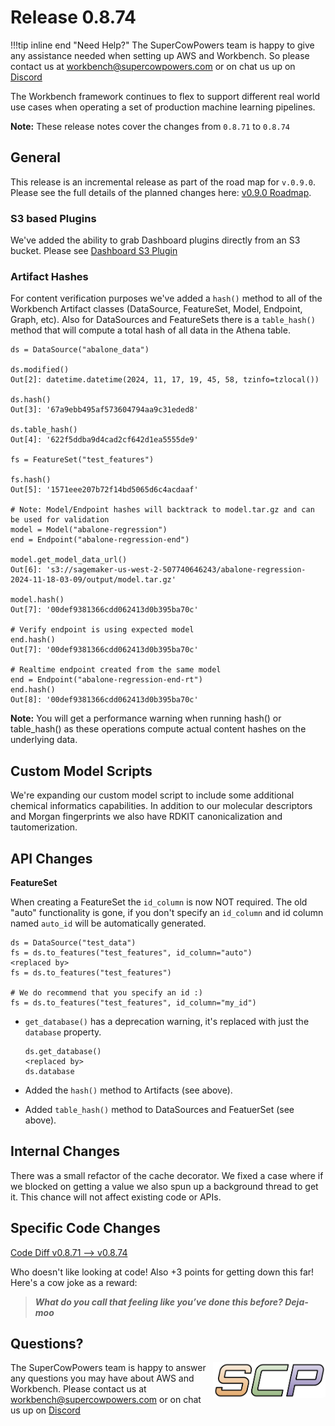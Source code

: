 # Release 0.8.74

!!!tip inline end "Need Help?"
    The SuperCowPowers team is happy to give any assistance needed when setting up AWS and Workbench. So please contact us at [workbench@supercowpowers.com](mailto:workbench@supercowpowers.com) or on chat us up on [Discord](https://discord.gg/WHAJuz8sw8) 

The Workbench framework continues to flex to support different real world use cases when operating a set of production machine learning pipelines.

**Note:** These release notes cover the changes from `0.8.71` to `0.8.74`


## General
This release is an incremental release as part of the road map for `v.0.9.0`. Please see the full details of the planned changes here: [v0.9.0 Roadmap](../road_maps/0_9_0.md). 

### S3 based Plugins
We've added the ability to grab Dashboard plugins directly from an S3 bucket. Please see [Dashboard S3 Plugin](../admin/dashboard_s3_plugins.md)

### Artifact Hashes
For content verification purposes we've added a `hash()` method to all of the Workbench Artifact classes (DataSource, FeatureSet, Model, Endpoint, Graph, etc). Also for DataSources and FeatureSets there is a `table_hash()` method that will compute a total hash of all data in the Athena table.

```
ds = DataSource("abalone_data")

ds.modified()
Out[2]: datetime.datetime(2024, 11, 17, 19, 45, 58, tzinfo=tzlocal())

ds.hash()
Out[3]: '67a9ebb495af573604794aa9c31eded8'

ds.table_hash()
Out[4]: '622f5ddba9d4cad2cf642d1ea5555de9'

fs = FeatureSet("test_features")

fs.hash()
Out[5]: '1571eee207b72f14bd5065d6c4acdaaf'

# Note: Model/Endpoint hashes will backtrack to model.tar.gz and can be used for validation
model = Model("abalone-regression")
end = Endpoint("abalone-regression-end")

model.get_model_data_url()
Out[6]: 's3://sagemaker-us-west-2-507740646243/abalone-regression-2024-11-18-03-09/output/model.tar.gz'

model.hash()
Out[7]: '00def9381366cdd062413d0b395ba70c'

# Verify endpoint is using expected model
end.hash()
Out[7]: '00def9381366cdd062413d0b395ba70c'

# Realtime endpoint created from the same model
end = Endpoint("abalone-regression-end-rt")
end.hash()
Out[8]: '00def9381366cdd062413d0b395ba70c'
```

**Note:** You will get a performance warning when running hash() or table_hash() as these operations compute actual content hashes on the underlying data.

## Custom Model Scripts
We're expanding our custom model script to include some additional chemical informatics capabilities. In addition to our molecular descriptors and Morgan fingerprints we also have RDKIT canonicalization and tautomerization.


## API Changes
**FeatureSet**

When creating a FeatureSet the `id_column` is now NOT required. The old "auto" functionality is gone, if you don't specify an `id_column` and id column named `auto_id` will be automatically generated.

```
ds = DataSource("test_data")
fs = ds.to_features("test_features", id_column="auto")
<replaced by>
fs = ds.to_features("test_features")

# We do recommend that you specify an id :)
fs = ds.to_features("test_features", id_column="my_id")
```

- `get_database()` has a deprecation warning, it's replaced with just the `database` property.

    ```
    ds.get_database()
    <replaced by>
    ds.database
    ```

- Added the `hash()` method to Artifacts (see above).
- Added `table_hash()` method to DataSources and FeatuerSet (see above).

## Internal Changes
There was a small refactor of the cache decorator. We fixed a case where if we blocked on getting a value we also spun up a background thread to get it. This chance will not affect existing code or APIs.

## Specific Code Changes
 
<a href="https://github.com/supercowpowers/workbench/compare/v0.8.71...v0.8.74" target="_blank">Code Diff v0.8.71 --> v0.8.74</a> 

Who doesn't like looking at code! Also +3 points for getting down this far! Here's a cow joke as a reward:

> ***What do you call that feeling like you’ve done this before?
              Deja-moo***

## Questions?
<img align="right" src="../../images/scp.png" width="180">

The SuperCowPowers team is happy to answer any questions you may have about AWS and Workbench. Please contact us at [workbench@supercowpowers.com](mailto:workbench@supercowpowers.com) or on chat us up on [Discord](https://discord.gg/WHAJuz8sw8) 


